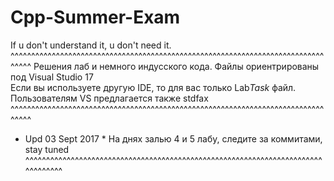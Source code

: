 # Cpp-Summer-Exam
If u don't understand it, u don't need it. 
^^^^^^^^^^^^^^^^^^^^^^^^^^^^^^^^^^^^^^^^^^^^^^^^^^^^^^^^^^^^^^^^^^^^^^^^^^^^^^^^^
  Решения лаб и немного индусского кода. Файлы ориентрированы под Visual Studio 17  
  Если вы используете другую IDE, то для вас только Lab*Task* файл.                
  Пользователям VS предлагается также stdfax                                        
^^^^^^^^^^^^^^^^^^^^^^^^^^^^^^^^^^^^^^^^^^^^^^^^^^^^^^^^^^^^^^^^^^^^^^^^^^^^^^^^^

* Upd 03 Sept 2017 *
  На днях залью 4 и 5 лабу, следите за коммитами, stay tuned
^^^^^^^^^^^^^^^^^^^^^^^^^^^^^^^^^^^^^^^^^^^^^^^^^^^^^^^^^^^^^^^^^^^^^^^^^^^^^^^^^
